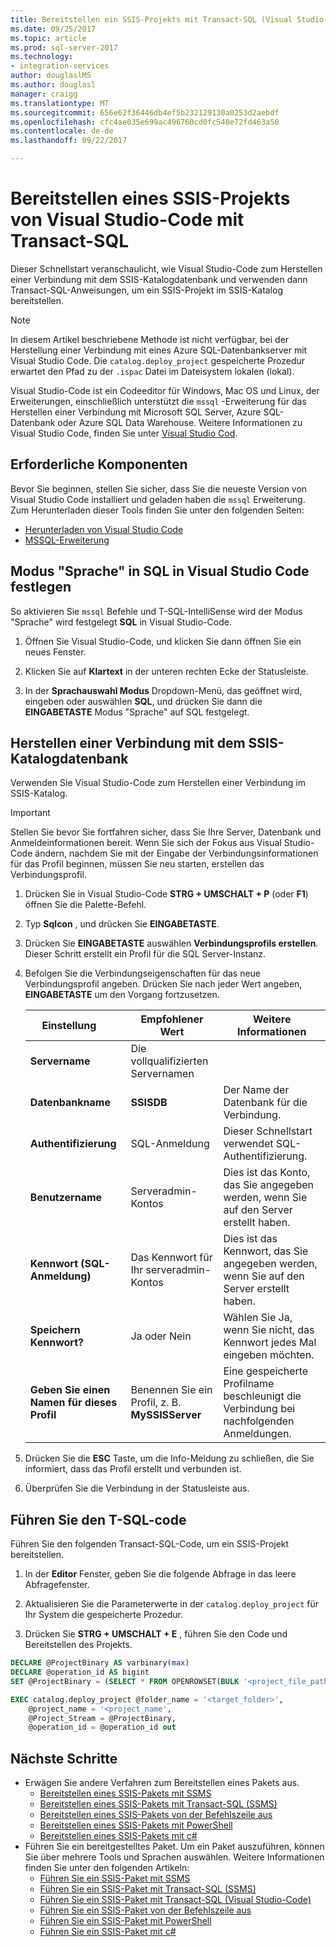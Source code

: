 ```yaml
---
title: Bereitstellen ein SSIS-Projekts mit Transact-SQL (Visual Studio-Code) | Microsoft Docs
ms.date: 09/25/2017
ms.topic: article
ms.prod: sql-server-2017
ms.technology:
- integration-services
author: douglaslMS
ms.author: douglasl
manager: craigg
ms.translationtype: MT
ms.sourcegitcommit: 656e62f36446db4ef5b232129130a0253d2aebdf
ms.openlocfilehash: cfc4ae035e699ac496760cd0fc540e72fd463a50
ms.contentlocale: de-de
ms.lasthandoff: 09/22/2017

---
```

# <a name="deploy-an-ssis-project-from-visual-studio-code-with-transact-sql"></a>Bereitstellen eines SSIS-Projekts von Visual Studio-Code mit Transact-SQL
Dieser Schnellstart veranschaulicht, wie Visual Studio-Code zum Herstellen einer Verbindung mit dem SSIS-Katalogdatenbank und verwenden dann Transact-SQL-Anweisungen, um ein SSIS-Projekt im SSIS-Katalog bereitstellen.

> [!NOTE]
> In diesem Artikel beschriebene Methode ist nicht verfügbar, bei der Herstellung einer Verbindung mit eines Azure SQL-Datenbankserver mit Visual Studio Code. Die `catalog.deploy_project` gespeicherte Prozedur erwartet den Pfad zu der `.ispac` Datei im Dateisystem lokalen (lokal).

Visual Studio-Code ist ein Codeeditor für Windows, Mac OS und Linux, der Erweiterungen, einschließlich unterstützt die `mssql` -Erweiterung für das Herstellen einer Verbindung mit Microsoft SQL Server, Azure SQL-Datenbank oder Azure SQL Data Warehouse. Weitere Informationen zu Visual Studio Code, finden Sie unter [Visual Studio Cod](https://code.visualstudio.com/).

## <a name="prerequisites"></a>Erforderliche Komponenten

Bevor Sie beginnen, stellen Sie sicher, dass Sie die neueste Version von Visual Studio Code installiert und geladen haben die `mssql` Erweiterung. Zum Herunterladen dieser Tools finden Sie unter den folgenden Seiten:
-   [Herunterladen von Visual Studio Code](https://code.visualstudio.com/Download)
-   [MSSQL-Erweiterung](https://marketplace.visualstudio.com/items?itemName=ms-mssql.mssql)

## <a name="set-language-mode-to-sql-in-vs-code"></a>Modus "Sprache" in SQL in Visual Studio Code festlegen

So aktivieren Sie `mssql` Befehle und T-SQL-IntelliSense wird der Modus "Sprache" wird festgelegt **SQL** in Visual Studio-Code.

1. Öffnen Sie Visual Studio-Code, und klicken Sie dann öffnen Sie ein neues Fenster. 

2. Klicken Sie auf **Klartext** in der unteren rechten Ecke der Statusleiste.
 
3. In der **Sprachauswahl Modus** Dropdown-Menü, das geöffnet wird, eingeben oder auswählen **SQL**, und drücken Sie dann die **EINGABETASTE** Modus "Sprache" auf SQL festgelegt. 

## <a name="connect-to-the-ssis-catalog-database"></a>Herstellen einer Verbindung mit dem SSIS-Katalogdatenbank

Verwenden Sie Visual Studio-Code zum Herstellen einer Verbindung im SSIS-Katalog.

> [!IMPORTANT]
> Stellen Sie bevor Sie fortfahren sicher, dass Sie Ihre Server, Datenbank und Anmeldeinformationen bereit. Wenn Sie sich der Fokus aus Visual Studio-Code ändern, nachdem Sie mit der Eingabe der Verbindungsinformationen für das Profil beginnen, müssen Sie neu starten, erstellen das Verbindungsprofil.

1. Drücken Sie in Visual Studio-Code **STRG + UMSCHALT + P** (oder **F1**) öffnen Sie die Palette-Befehl.

2. Typ **Sqlcon** , und drücken Sie **EINGABETASTE**.

3. Drücken Sie **EINGABETASTE** auswählen **Verbindungsprofils erstellen**. Dieser Schritt erstellt ein Profil für die SQL Server-Instanz.

4. Befolgen Sie die Verbindungseigenschaften für das neue Verbindungsprofil angeben. Drücken Sie nach jeder Wert angeben, **EINGABETASTE** um den Vorgang fortzusetzen. 

   | Einstellung       | Empfohlener Wert | Weitere Informationen |
   | ------------ | ------------------ | ------------------------------------------------- | 
   | **Servername** | Die vollqualifizierten Servernamen |  |
   | **Datenbankname** | **SSISDB** | Der Name der Datenbank für die Verbindung. |
   | **Authentifizierung** | SQL-Anmeldung| Dieser Schnellstart verwendet SQL-Authentifizierung. |
   | **Benutzername** | Serveradmin-Kontos | Dies ist das Konto, das Sie angegeben werden, wenn Sie auf den Server erstellt haben. |
   | **Kennwort (SQL-Anmeldung)** | Das Kennwort für Ihr serveradmin-Kontos | Dies ist das Kennwort, das Sie angegeben werden, wenn Sie auf den Server erstellt haben. |
   | **Speichern Kennwort?** | Ja oder Nein | Wählen Sie Ja, wenn Sie nicht, das Kennwort jedes Mal eingeben möchten. |
   | **Geben Sie einen Namen für dieses Profil** | Benennen Sie ein Profil, z. B. **MySSISServer** | Eine gespeicherte Profilname beschleunigt die Verbindung bei nachfolgenden Anmeldungen. | 

5. Drücken Sie die **ESC** Taste, um die Info-Meldung zu schließen, die Sie informiert, dass das Profil erstellt und verbunden ist.

6. Überprüfen Sie die Verbindung in der Statusleiste aus.

## <a name="run-the-t-sql-code"></a>Führen Sie den T-SQL-code
Führen Sie den folgenden Transact-SQL-Code, um ein SSIS-Projekt bereitstellen.

1. In der **Editor** Fenster, geben Sie die folgende Abfrage in das leere Abfragefenster.

2. Aktualisieren Sie die Parameterwerte in der `catalog.deploy_project` für Ihr System die gespeicherte Prozedur.

3. Drücken Sie **STRG + UMSCHALT + E** , führen Sie den Code und Bereitstellen des Projekts.

```sql
DECLARE @ProjectBinary AS varbinary(max)
DECLARE @operation_id AS bigint
SET @ProjectBinary = (SELECT * FROM OPENROWSET(BULK '<project_file_path>.ispac', SINGLE_BLOB) AS BinaryData)

EXEC catalog.deploy_project @folder_name = '<target_folder>',
    @project_name = '<project_name',
    @Project_Stream = @ProjectBinary,
    @operation_id = @operation_id out
```

## <a name="next-steps"></a>Nächste Schritte
- Erwägen Sie andere Verfahren zum Bereitstellen eines Pakets aus.
    - [Bereitstellen eines SSIS-Pakets mit SSMS](./ssis-quickstart-deploy-ssms.md)
    - [Bereitstellen eines SSIS-Pakets mit Transact-SQL (SSMS)](./ssis-quickstart-deploy-tsql-ssms.md)
    - [Bereitstellen eines SSIS-Pakets von der Befehlszeile aus](./ssis-quickstart-deploy-cmdline.md)
    - [Bereitstellen eines SSIS-Pakets mit PowerShell](ssis-quickstart-deploy-powershell.md)
    - [Bereitstellen eines SSIS-Pakets mit c#](./ssis-quickstart-deploy-dotnet.md) 
- Führen Sie ein bereitgestelltes Paket. Um ein Paket auszuführen, können Sie über mehrere Tools und Sprachen auswählen. Weitere Informationen finden Sie unter den folgenden Artikeln:
    - [Führen Sie ein SSIS-Paket mit SSMS](./ssis-quickstart-run-ssms.md)
    - [Führen Sie ein SSIS-Paket mit Transact-SQL (SSMS)](./ssis-quickstart-run-tsql-ssms.md)
    - [Führen Sie ein SSIS-Paket mit Transact-SQL (Visual Studio-Code)](ssis-quickstart-run-tsql-vscode.md)
    - [Führen Sie ein SSIS-Paket von der Befehlszeile aus](./ssis-quickstart-run-cmdline.md)
    - [Führen Sie ein SSIS-Paket mit PowerShell](ssis-quickstart-run-powershell.md)
    - [Führen Sie ein SSIS-Paket mit c#](./ssis-quickstart-run-dotnet.md) 

